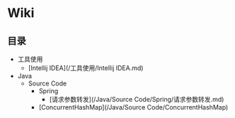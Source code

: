# Wiki
## 目录

* 工具使用
  * [Intellij IDEA](/工具使用/Intellij IDEA.md)
* Java
  * Source Code
    * Spring
      * [请求参数转发](/Java/Source Code/Spring/请求参数转发.md)
    * [ConcurrentHashMap](/Java/Source Code/ConcurrentHashMap)

